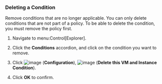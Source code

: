 ### Deleting a Condition

Remove conditions that are no longer applicable. You can only delete
conditions that are not part of a policy. To be able to delete the
condition, you must remove the policy first.

1.  Navigate to menu:Control\[Explorer\].

2.  Click the **Conditions** accordion, and click on the condition you
    want to remove.

3.  Click ![image](../images/1847.png) (**Configuration**),
    ![image](../images/1861.png) (**Delete this VM and Instance
    Condition**).

4.  Click **OK** to confirm.
